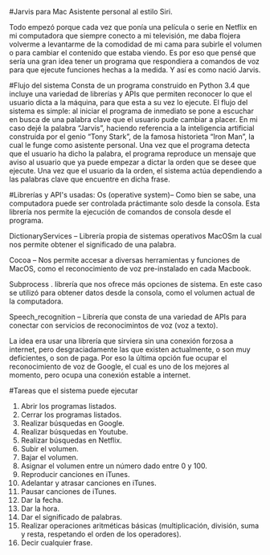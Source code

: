 #Jarvis para Mac
Asistente personal al estilo Siri.

Todo empezó porque cada vez que ponía una película o serie en Netflix en mi computadora que siempre conecto a mi televisión, me daba flojera volverme a levantarme de la comodidad de mi cama para subirle el volumen o para cambiar el contenido que estaba viendo. Es por eso que pensé que sería una gran idea tener un programa que respondiera a comandos de voz para que ejecute funciones hechas a la medida. Y así es como nació Jarvis.

#Flujo del sistema
Consta de un programa construido en Python 3.4 que incluye una variedad de librerías y APIs que permiten reconocer lo que el usuario dicta a la máquina, para que esta a su vez lo ejecute. El flujo del sistema es simple: al iniciar el programa de inmediato se pone a escuchar en busca de una palabra clave que el usuario pude cambiar a placer. En mi caso dejé la palabra “Jarvis”, haciendo referencia a la inteligencia artificial construida por el genio “Tony Stark”, de la famosa historieta “Iron Man”, la cual le funge como asistente personal. Una vez que el programa detecta que el usuario ha dicho la palabra, el programa reproduce un mensaje que aviso al usuario que ya puede empezar a dictar la orden que se desee que ejecute. Una vez que el usuario da la orden, el sistema actúa dependiendo a las palabras clave que encuentre en dicha frase.

#Librerías y API's usadas:
Os (operative system)– Como bien se sabe, una computadora puede ser controlada práctimante solo desde la consola. Esta librería nos permite la ejecución de comandos de consola desde el programa.

DictionaryServices – Librería propia de sistemas operativos MacOSm la cual nos permite obtener el significado de una palabra.

Cocoa – Nos permite accesar a diversas herramientas y funciones de MacOS, como el reconocimiento de voz pre-instalado en cada Macbook.

Subprocess . librería que nos ofrece más opciones de sistema. En este caso se utilizó para obtener datos desde la consola, como el volumen actual de la computadora.

Speech_recognition – Librería que consta de una variedad de APIs para conectar con servicios de reconocimintos de voz (voz a texto).

La idea era usar una librería que sirviera sin una conexión forzosa a internet, pero desgraciadamente las que existen actualmente, o son muy deficientes, o son de paga. Por eso la última opción fue ocupar el reconocimiento de voz de Google, el cual es uno de los mejores al momento, pero ocupa una conexión estable a internet. 

#Tareas que el sistema puede ejecutar
1.	Abrir los programas listados.
2.	Cerrar los programas listados.
3.	Realizar búsquedas en Google.
4.	Realizar búsquedas en Youtube.
5.	Realizar búsquedas en Netflix.
6.	Subir el volumen.
7.	Bajar el volumen.
8.	Asignar el volumen entre un número dado entre 0 y 100.
9.	Reproducir canciones en iTunes.
10.	Adelantar y atrasar canciones en iTunes.
11.	Pausar canciones de iTunes.
12.	Dar la fecha.
13.	Dar la hora.
14.	Dar el significado de palabras.
15.	Realizar operaciones aritméticas básicas (multiplicación, división, suma y resta, respetando el orden de los operadores).
16.	Decir cualquier frase.
